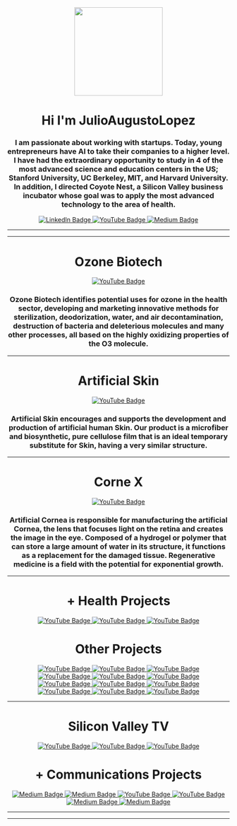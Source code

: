 <div id="header" align="center">
<img src="https://media.giphy.com/media/jruP7Or1z1VzTbly9j/giphy.gif" width=200 />
<h1 align="center">   Hi I'm JulioAugustoLopez</h1>
<h3 align="center">I am passionate about working with startups. Today, young entrepreneurs have AI to take their companies to a higher level. I have had the extraordinary opportunity to study in 4 of the most advanced science and education centers in the US; Stanford University, UC Berkeley, MIT, and Harvard University. In addition, I directed Coyote Nest, a Silicon Valley business incubator whose goal was to apply the most advanced technology to the area of health.</h3>

</div>



<div id="badges" align="center">
     <a href="https://www.linkedin.com/in/julio-lopez-b557082b/" target="_blank">
         <img src="https://img.shields.io/badge/LinkedIn-Julio%20Lopez-blue"
              alt="LinkedIn Badge" />
  </a>
  <a href="https://youtu.be/WS5lXuDuRVM" target="_blank">
         <img src="https://img.shields.io/youtube/views/WS5lXuDuRVM?color=red&label=YouTube&style=social"
              alt="YouTube Badge" />
  </a>
  <a href="https://medium.com/@cdn.ceo" target="_blank">
         <img src="https://img.shields.io/badge/Medium-Julio%20Lopez-lightgrey"
              alt="Medium Badge" />
  </a>
  </div>

---
---
<div id="header" align="center">
<h1 align="center">   Ozone Biotech</h1>
  <a href="https://youtu.be/Cbic1IndEZU" target="_blank">
         <img src="https://img.shields.io/youtube/views/Cbic1IndEZU?label=Ozone%20Biotech&logo=YouTube&style=social"
              alt="YouTube Badge" />
</a>

<h3 align="center">Ozone Biotech identifies potential uses for ozone in the health sector, developing and marketing innovative methods for sterilization, deodorization, water, and air decontamination, destruction of bacteria and deleterious molecules and many other processes, all based on the highly oxidizing properties of the O3 molecule.</h3>

</div>

---
<div id="header" align="center">
<h1 align="center">   Artificial Skin</h1>
  <a href="https://youtu.be/MQlkkzuJEv8" target="_blank">
         <img src="https://img.shields.io/youtube/views/MQlkkzuJEv8?label=Artificial%20Skin&logo=YouTube&style=social"
              alt="YouTube Badge" />
</a>

<h3 align="center">Artificial Skin encourages and supports the development and production of artificial human Skin. Our product is a microfiber and biosynthetic, pure cellulose film that is an ideal temporary substitute for Skin, having a very similar structure.</h3>

</div>

---
<div id="header" align="center">
<h1 align="center">   Corne X</h1>
  <a href="https://youtu.be/5R3zNP_EQbo" target="_blank">
         <img src="https://img.shields.io/youtube/views/5R3zNP_EQbo?label=Corne%20X&logo=YouTube&style=social"
"
              alt="YouTube Badge" />
</a>

<h3 align="center">Artificial Cornea is responsible for manufacturing the artificial Cornea, the lens that focuses light on the retina and creates the image in the eye. Composed of a hydrogel or polymer that can store a large amount of water in its structure, it functions as a replacement for the damaged tissue. Regenerative medicine is a field with the potential for exponential growth.</h3>

</div>

---
<div id="header" align="center">
<h1 align="center">   + Health Projects</h1>

<div id="badges" align="center">
     <a href="https://youtu.be/xEZ_pbXUyps” target="_blank">
         <img src="https://img.shields.io/youtube/views/xEZ_pbXUyps?label=Exponential%20Medicine&logo=YouTube&style=social"
              alt="YouTube Badge" />
  </a>
  <a href="https://youtu.be/74G-oV0ixOU" target="_blank">
         <img src="https://img.shields.io/youtube/views/74G-oV0ixOU?label=Artificial%20Prosthesis%20X&logo=YouTube&style=social "
              alt="YouTube Badge" />
  </a>
  <a href="https://youtu.be/_9lWrZiTnUM " target="_blank">
         <img src="https://img.shields.io/youtube/views/_9lWrZiTnUM?label=Neuronet%20X&logo=YouTube&style=social"
              alt="YouTube Badge" />
  </a>
  </div>
  <div id="header" align="center">
<h1 align="center">   Other Projects</h1>

<div id="badges" align="center">
     <a href="https://youtu.be/DURYegqVyV8” target="_blank">
         <img src="https://img.shields.io/youtube/views/DURYegqVyV8?label=BioHydrogels&logo=YouTube&style=social"
              alt="YouTube Badge" />
  </a>
  <a href="https://youtu.be/_Yd8LOIUdfE" target="_blank">
         <img src="https://img.shields.io/youtube/views/_Yd8LOIUdfE?label=180%20High%20Tech%20Labs&logo=YouTube&style=social"
              alt="YouTube Badge" />
  </a>
  <a href="https://youtu.be/g5RH76DxfL0" target="_blank">
         <img src="https://img.shields.io/youtube/views/g5RH76DxfL0?label=Graphene%20Inc&logo=YouTube&style=social"
              alt="YouTube Badge" />
              
</a>

</div>
<div id="badges" align="center">
     <a href="https://youtu.be/c2Jgpn4gmcU” target="_blank">
         <img src="https://img.shields.io/youtube/views/c2Jgpn4gmcU?label=Ligo&logo=YouTube&style=social"
              alt="YouTube Badge" />
  </a>
  <a href="https://youtu.be/I4NQUR71n_0" target="_blank">
         <img src="https://img.shields.io/youtube/views/I4NQUR71n_0?label=Intelligent%20Driving%20Device%20%28IDD%29&logo=YouTube&style=social"
              alt="YouTube Badge" />
  </a>
  <a href="https://youtu.be/GAyq9TdGTtI" target="_blank">
         <img src="https://img.shields.io/youtube/views/GAyq9TdGTtI?label=Coke%20X&logo=YouTube&style=social"
              alt="YouTube Badge" />
              
</a>

</div>
<div id="badges" align="center">
     <a href="https://youtu.be/CXQGoFUgV3o” target="_blank">
         <img src="https://img.shields.io/youtube/views/CXQGoFUgV3o?label=Driving%20Ability%20System%20%28DAS%29&logo=YouTube&style=social"
              alt="YouTube Badge" />
  </a>
  <a href="https://youtu.be/Gt53AQnaMaI" target="_blank">
         <img src="https://img.shields.io/youtube/views/Gt53AQnaMaI?label=Vsets&logo=YouTube&style=social"
              alt="YouTube Badge" />
  </a>
  <a href="https://youtu.be/0NvXtKowSF8" target="_blank">
         <img src="https://img.shields.io/youtube/views/Gt53AQnaMaI?label=3D%20Factory&logo=YouTube&style=social"
              alt="YouTube Badge" />
              
</a>

</div>
<div id="badges" align="center">
     <a href="https://youtu.be/kpV8yO5qjlg” target="_blank">
         <img src="https://img.shields.io/youtube/views/kpV8yO5qjlg?label=Nano%20University&logo=YouTube&style=social"
              alt="YouTube Badge" />
  </a>
  <a href="https://youtu.be/7K7KkJK_3Es" target="_blank">
         <img src="https://img.shields.io/youtube/views/7K7KkJK_3Es?label=Olympic%20eGames&logo=YouTube&style=social"
              alt="YouTube Badge" />
  </a>
  <a href="https://youtu.be/5CsOvmiNzrg" target="_blank">
         <img src="https://img.shields.io/youtube/views/5CsOvmiNzrg?label=Patents%20Funds%20of%20the%20Americas&logo=YouTube&style=social"
              alt="YouTube Badge" />
              
</a>

</div>
     
 ---
     
<div id="header" align="center">
<h1 align="center">   Silicon Valley TV</h1>

<div id="badges" align="center">
     <a href="https://youtu.be/ulOSpD2qIlQ" target="_blank">
         <img src="https://img.shields.io/youtube/views/ulOSpD2qIlQ?label=Silicon%20Valley%20TV&logo=YouTube&style=social"
              alt="YouTube Badge" />
  </a>
  <a href="https://youtu.be/HxW-0TJVkoc" target="_blank">
         <img src="https://img.shields.io/youtube/views/HxW-0TJVkoc?label=Promo%20Sport%20Labs&logo=YouTube&style=social"
              alt="YouTube Badge" />
  </a>
  <a href="https://youtu.be/C6u3H6DFFDo" target="_blank">
         <img src="https://img.shields.io/youtube/views/C6u3H6DFFDo?label=Promo%20Everything%20for%20Gamers&logo=YouTube&style=social"
              alt="YouTube Badge" />
  </a>
  </div>
    <div id="header" align="center">
<h1 align="center">   + Communications Projects</h1>
    </a>
  <a href="https://medium.com/@cdn.ceo/the-daily-journal-1945-2008-44539ff7006c" target="_blank">
         <img src="https://img.shields.io/badge/Medium-The%20Daily%20Journal-lightgrey"
              alt="Medium Badge" />
 
</a>
  <a href="https://medium.com/@cdn.ceo/anzo%C3%A1tegui-tv-30d1da264bfc" target="_blank">
         <img src="https://img.shields.io/badge/Medium-Anzoategui%20TV-lightgrey"
              alt="Medium Badge" />

</a>
  <a href="https://youtu.be/43Z1XFYIZgo" target="_blank">
         <img src="https://img.shields.io/youtube/views/43Z1XFYIZgo?label=Mira%20TV%20%26%20Mediaset%20Spain&logo=YouTube&style=social"
              alt="YouTube Badge" />

</a>
  <a href="https://youtu.be/8sHpeI_r-qo" target="_blank">
         <img src="https://img.shields.io/youtube/views/8sHpeI_r-qo?label=Mira%20TV%20&logo=YouTube&style=social"
              alt="YouTube Badge" />

</a>
  <a href="https://medium.com/@cdn.ceo/amtv-9ef5f4e249d9" target="_blank">
         <img src="https://img.shields.io/badge/Medium-AMTV-lightgrey"
              alt="Medium Badge" />
</a>
     <a href="https://medium.com/@cdn.ceo/communication-project-for-defense-industry-f2347d392a34" target="_blank">
         <img src="https://img.shields.io/badge/Medium-Communication%20Project%20for%20Defense%20Industry-lightgrey"
              alt="Medium Badge" />
 </a>
 </div>
    
---
---



  
